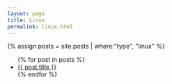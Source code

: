 ```yaml
---
layout: page
title: Linux
permalink: linux.html
---
```

{% assign posts = site.posts | where:"type", "linux" %}

<ul>
{% for post in posts %}
<li>
<a href="{{ site.url }}{{site.baseurl}}{{ post.url }}">{{ post.title }}</a>
</li>
{% endfor %}
<ul>
